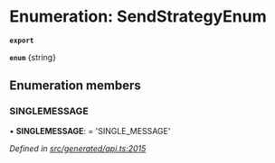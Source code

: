 # Enumeration: SendStrategyEnum

**`export`** 

**`enum`** {string}

## Enumeration members

###  SINGLEMESSAGE

• **SINGLEMESSAGE**: =  <any>'SINGLE_MESSAGE'

*Defined in [src/generated/api.ts:2015](https://github.com/mailslurp/mailslurp-client/blob/2f39d3c/src/generated/api.ts#L2015)*
